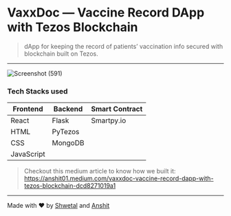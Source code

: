 # VaxxDoc — Vaccine Record DApp with Tezos Blockchain
> dApp for keeping the record of patients’ vaccination info secured with blockchain built on Tezos.
------------
![Screenshot (591)](https://user-images.githubusercontent.com/57187745/113286333-ad838b00-9309-11eb-8142-67cf0df9dca9.png)

### Tech Stacks used
Frontend | Backend | Smart Contract
-------- | ------- | --------------
React | Flask | Smartpy.io
HTML | PyTezos | 
CSS | MongoDB | 
JavaScript |  | 

> Checkout this medium article to know how we built it: https://anshit01.medium.com/vaxxdoc-vaccine-record-dapp-with-tezos-blockchain-dcd8271019a1
-------------
Made with :heart:  by [Shwetal](https://github.com/shwetalsoni) and [Anshit](https://github.com/Anshit01)
